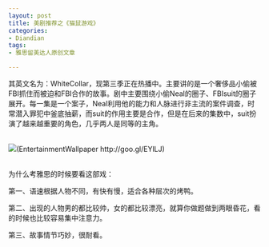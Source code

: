```yaml
---
layout: post
title: 美剧推荐之《猫鼠游戏》
categories:
- Diandian
tags:
- 雅思留美达人原创文章

---
```

<p>其英文名为：WhiteCollar，现第三季正在热播中。主要讲的是一个奢侈品小偷被FBI抓住而被迫和FBI合作的故事。剧中主要围绕小偷Neal的圈子、FBIsuit的圈子展开。每一集是一个案子，Neal利用他的能力和人脉进行非主流的案件调查，时常潜入罪犯中釜底抽薪，而suit的作用主要是合作，但是在后来的集数中，suit扮演了越来越重要的角色，几乎两人是同等的主角。<br /><br /></p>
<p><img src="http://m2.img.srcdd.com/farm5/d/2012/0627/10/8DB71BBDF0BB1167093534D4A57A6F72_B500_900_500_400.JPEG" />(EntertainmentWallpaper&nbsp;http://goo.gl/EYlLJ)<br /><br /></p>
<p>为什么考雅思的时候要看这部戏：</p>
<p>第一、语速根据人物不同，有快有慢，适合各种层次的烤鸭。</p>
<p>第二、出现的人物男的都比较帅，女的都比较漂亮，就算你做题做到两眼昏花，看的时候也比较容易集中注意力。</p>
<p>第三、故事情节巧妙，很耐看。</p>
<p></p>